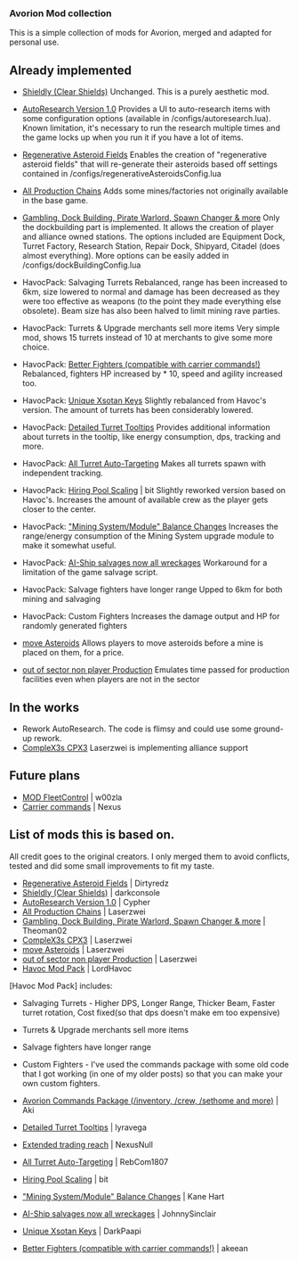 ### Avorion Mod collection

This is a simple collection of mods for Avorion, merged and adapted for personal use.

## Already implemented

 - [Shieldly (Clear Shields)](https://www.avorion.net/forum/index.php?topic=3263.0)
 Unchanged. This is a purely aesthetic mod.

 - [AutoResearch Version 1.0](https://www.avorion.net/forum/index.php?topic=1728.15)
 Provides a UI to auto-research items with some configuration options (available in /configs/autoresearch.lua).
 Known limitation, it's necessary to run the research multiple times and the game locks up when you run it if you have a lot of items.
 
 - [Regenerative Asteroid Fields](https://www.avorion.net/forum/index.php?topic=3055.0)
 Enables the creation of "regenerative asteroid fields" that will re-generate their asteroids based off settings contained in /configs/regenerativeAsteroidsConfig.lua
 
 - [All Production Chains](http://www.avorion.net/forum/index.php?topic=2686.0)
 Adds some mines/factories not originally available in the base game.
 
 - [Gambling, Dock Building, Pirate Warlord, Spawn Changer & more](https://www.avorion.net/forum/index.php?topic=781.0)
 Only the dockbuilding part is implemented. It allows the creation of player and alliance owned stations. The options included are Equipment Dock, Turret Factory, Research Station, Repair Dock, Shipyard, Citadel (does almost everything).
 More options can be easily added in /configs/dockBuildingConfig.lua
 
 - HavocPack: Salvaging Turrets
 Rebalanced, range has been increased to 6km, size lowered to normal and damage has been decreased as they were too effective as weapons (to the point they made everything else obsolete).
 Beam size has also been halved to limit mining rave parties.
 
 - HavocPack:  Turrets & Upgrade merchants sell more items
 Very simple mod, shows 15 turrets instead of 10 at merchants to give some more choice.
 
  - HavocPack: [Better Fighters (compatible with carrier commands!)](https://www.avorion.net/forum/index.php/topic,2764.0.html)
 Rebalanced, fighters HP increased by * 10, speed and agility increased too.
 
 - HavocPack: [Unique Xsotan Keys](http://www.avorion.net/forum/index.php/topic,1918.0.html)
 Slightly rebalanced from Havoc's version. The amount of turrets has been considerably lowered.
 
 - HavocPack: [Detailed Turret Tooltips](http://www.avorion.net/forum/index.php/topic,1635.0.html)
 Provides additional information about turrets in the tooltip, like energy consumption, dps, tracking and more.
 
 - HavocPack: [All Turret Auto-Targeting](http://www.avorion.net/forum/index.php/topic,1120.0.html)
 Makes all turrets spawn with independent tracking.
 
 - HavocPack: [Hiring Pool Scaling](https://www.avorion.net/forum/index.php/topic,1241.0.html) | bit
 Slightly reworked version based on Havoc's. Increases the amount of available crew as the player gets closer to the center.
 
 - HavocPack: ["Mining System/Module" Balance Changes](http://www.avorion.net/forum/index.php/topic,845.0.html)
 Increases the range/energy consumption of the Mining System upgrade module to make it somewhat useful.
 
 - HavocPack: [AI-Ship salvages now all wreckages](http://www.avorion.net/forum/index.php/topic,3220.0.html)
 Workaround for a limitation of the game salvage script.
 
 - HavocPack:  Salvage fighters have longer range
 Upped to 6km for both mining and salvaging
 
 - HavocPack:  Custom Fighters
 Increases the damage output and HP for randomly generated fighters
 
 - [move Asteroids](http://www.avorion.net/forum/index.php?topic=2685.0)
 Allows players to move asteroids before a mine is placed on them, for a price.
 
 - [out of sector non player Production](http://www.avorion.net/forum/index.php/topic,1322.0.html)
 Emulates time passed for production facilities even when players are not in the sector
 
## In the works

 - Rework AutoResearch. The code is flimsy and could use some ground-up rework.
 - [CompleX3s CPX3](http://www.avorion.net/forum/index.php?topic=3268.0)
 Laserzwei is implementing alliance support

## Future plans
 - [MOD FleetControl](https://www.avorion.net/forum/index.php?topic=3359.0) | w00zla
 - [Carrier commands](https://www.avorion.net/forum/index.php/topic,1032.0.html) | Nexus
 
## List of mods this is based on.
All credit goes to the original creators. I only merged them to avoid conflicts, tested and did some small improvements to fit my taste.

 - [Regenerative Asteroid Fields](https://www.avorion.net/forum/index.php?topic=3055.0) | Dirtyredz
 - [Shieldly (Clear Shields)](https://www.avorion.net/forum/index.php?topic=3263.0) | darkconsole
 - [AutoResearch Version 1.0](https://www.avorion.net/forum/index.php?topic=1728.15) | Cypher
 - [All Production Chains](http://www.avorion.net/forum/index.php?topic=2686.0) | Laserzwei
 - [Gambling, Dock Building, Pirate Warlord, Spawn Changer & more](https://www.avorion.net/forum/index.php?topic=781.0) | Theoman02
 - [CompleX3s CPX3](http://www.avorion.net/forum/index.php?topic=3268.0) | Laserzwei
 - [move Asteroids](http://www.avorion.net/forum/index.php?topic=2685.0) | Laserzwei
 - [out of sector non player Production](http://www.avorion.net/forum/index.php/topic,1322.0.html) | Laserzwei
 - [Havoc Mod Pack](http://www.avorion.net/forum/index.php/topic,3753.0.html) | LordHavoc

[Havoc Mod Pack] includes:
 - Salvaging Turrets - Higher DPS, Longer Range, Thicker Beam, Faster turret rotation, Cost fixed(so that dps doesn't make em too expensive)
 - Turrets & Upgrade merchants sell more items
 - Salvage fighters have longer range
 - Custom Fighters - I've used the commands package with some old code that I got working (in one of my older posts) so that you can make your own custom fighters.

 - [Avorion Commands Package (/inventory, /crew, /sethome and more)](http://www.avorion.net/forum/index.php/topic,830.0.html) | Aki
 - [Detailed Turret Tooltips](http://www.avorion.net/forum/index.php/topic,1635.0.html) | lyravega
 - [Extended trading reach](http://www.avorion.net/forum/index.php/topic,1114.0.html) | NexusNull
 - [All Turret Auto-Targeting](http://www.avorion.net/forum/index.php/topic,1120.0.html) | RebCom1807
 - [Hiring Pool Scaling](https://www.avorion.net/forum/index.php/topic,1241.0.html) | bit
 - ["Mining System/Module" Balance Changes](http://www.avorion.net/forum/index.php/topic,845.0.html) | Kane Hart
 - [AI-Ship salvages now all wreckages](http://www.avorion.net/forum/index.php/topic,3220.0.html) | JohnnySinclair
 - [Unique Xsotan Keys](http://www.avorion.net/forum/index.php/topic,1918.0.html) | DarkPaapi
 - [Better Fighters (compatible with carrier commands!)](https://www.avorion.net/forum/index.php/topic,2764.0.html) | akeean
